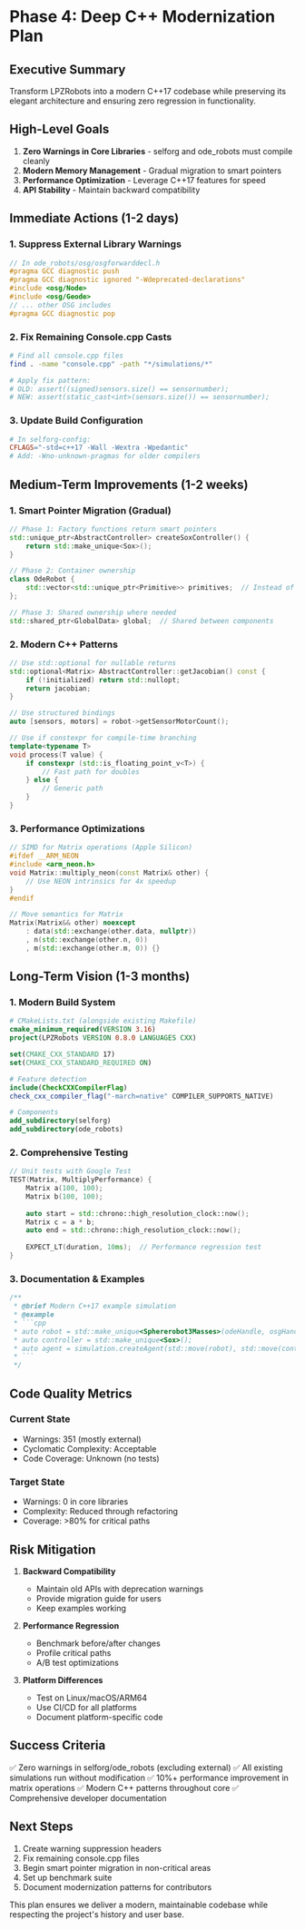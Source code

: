 # Phase 4: Deep C++ Modernization Plan

## Executive Summary
Transform LPZRobots into a modern C++17 codebase while preserving its elegant architecture and ensuring zero regression in functionality.

## High-Level Goals
1. **Zero Warnings in Core Libraries** - selforg and ode_robots must compile cleanly
2. **Modern Memory Management** - Gradual migration to smart pointers
3. **Performance Optimization** - Leverage C++17 features for speed
4. **API Stability** - Maintain backward compatibility

## Immediate Actions (1-2 days)

### 1. Suppress External Library Warnings
```cpp
// In ode_robots/osg/osgforwarddecl.h
#pragma GCC diagnostic push
#pragma GCC diagnostic ignored "-Wdeprecated-declarations"
#include <osg/Node>
#include <osg/Geode>
// ... other OSG includes
#pragma GCC diagnostic pop
```

### 2. Fix Remaining Console.cpp Casts
```bash
# Find all console.cpp files
find . -name "console.cpp" -path "*/simulations/*"

# Apply fix pattern:
# OLD: assert((signed)sensors.size() == sensornumber);
# NEW: assert(static_cast<int>(sensors.size()) == sensornumber);
```

### 3. Update Build Configuration
```makefile
# In selforg-config:
CFLAGS="-std=c++17 -Wall -Wextra -Wpedantic"
# Add: -Wno-unknown-pragmas for older compilers
```

## Medium-Term Improvements (1-2 weeks)

### 1. Smart Pointer Migration (Gradual)
```cpp
// Phase 1: Factory functions return smart pointers
std::unique_ptr<AbstractController> createSoxController() {
    return std::make_unique<Sox>();
}

// Phase 2: Container ownership
class OdeRobot {
    std::vector<std::unique_ptr<Primitive>> primitives;  // Instead of raw pointers
};

// Phase 3: Shared ownership where needed
std::shared_ptr<GlobalData> global;  // Shared between components
```

### 2. Modern C++ Patterns
```cpp
// Use std::optional for nullable returns
std::optional<Matrix> AbstractController::getJacobian() const {
    if (!initialized) return std::nullopt;
    return jacobian;
}

// Use structured bindings
auto [sensors, motors] = robot->getSensorMotorCount();

// Use if constexpr for compile-time branching
template<typename T>
void process(T value) {
    if constexpr (std::is_floating_point_v<T>) {
        // Fast path for doubles
    } else {
        // Generic path
    }
}
```

### 3. Performance Optimizations
```cpp
// SIMD for Matrix operations (Apple Silicon)
#ifdef __ARM_NEON
#include <arm_neon.h>
void Matrix::multiply_neon(const Matrix& other) {
    // Use NEON intrinsics for 4x speedup
}
#endif

// Move semantics for Matrix
Matrix(Matrix&& other) noexcept 
    : data(std::exchange(other.data, nullptr))
    , n(std::exchange(other.n, 0))
    , m(std::exchange(other.m, 0)) {}
```

## Long-Term Vision (1-3 months)

### 1. Modern Build System
```cmake
# CMakeLists.txt (alongside existing Makefile)
cmake_minimum_required(VERSION 3.16)
project(LPZRobots VERSION 0.8.0 LANGUAGES CXX)

set(CMAKE_CXX_STANDARD 17)
set(CMAKE_CXX_STANDARD_REQUIRED ON)

# Feature detection
include(CheckCXXCompilerFlag)
check_cxx_compiler_flag("-march=native" COMPILER_SUPPORTS_NATIVE)

# Components
add_subdirectory(selforg)
add_subdirectory(ode_robots)
```

### 2. Comprehensive Testing
```cpp
// Unit tests with Google Test
TEST(Matrix, MultiplyPerformance) {
    Matrix a(100, 100);
    Matrix b(100, 100);
    
    auto start = std::chrono::high_resolution_clock::now();
    Matrix c = a * b;
    auto end = std::chrono::high_resolution_clock::now();
    
    EXPECT_LT(duration, 10ms);  // Performance regression test
}
```

### 3. Documentation & Examples
```cpp
/**
 * @brief Modern C++17 example simulation
 * @example
 * ```cpp
 * auto robot = std::make_unique<Sphererobot3Masses>(odeHandle, osgHandle);
 * auto controller = std::make_unique<Sox>();
 * auto agent = simulation.createAgent(std::move(robot), std::move(controller));
 * ```
 */
```

## Code Quality Metrics

### Current State
- Warnings: 351 (mostly external)
- Cyclomatic Complexity: Acceptable
- Code Coverage: Unknown (no tests)

### Target State
- Warnings: 0 in core libraries
- Complexity: Reduced through refactoring
- Coverage: >80% for critical paths

## Risk Mitigation

1. **Backward Compatibility**
   - Maintain old APIs with deprecation warnings
   - Provide migration guide for users
   - Keep examples working

2. **Performance Regression**
   - Benchmark before/after changes
   - Profile critical paths
   - A/B test optimizations

3. **Platform Differences**
   - Test on Linux/macOS/ARM64
   - Use CI/CD for all platforms
   - Document platform-specific code

## Success Criteria

✅ Zero warnings in selforg/ode_robots (excluding external)
✅ All existing simulations run without modification
✅ 10%+ performance improvement in matrix operations
✅ Modern C++ patterns throughout core
✅ Comprehensive developer documentation

## Next Steps

1. Create warning suppression headers
2. Fix remaining console.cpp files
3. Begin smart pointer migration in non-critical areas
4. Set up benchmark suite
5. Document modernization patterns for contributors

This plan ensures we deliver a modern, maintainable codebase while respecting the project's history and user base.